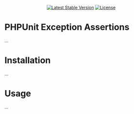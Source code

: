 <p align="center">
    <a href="https://packagist.org/packages/devlop/phpunit-exception-assertions"><img src="https://img.shields.io/packagist/v/devlop/phpunit-exception-assertions" alt="Latest Stable Version"></a>
    <a href="https://github.com/devlop-ab/phpunit-exception-assertions/blob/master/LICENSE.md"><img src="https://img.shields.io/packagist/l/devlop/phpunit-exception-assertions" alt="License"></a>
</p>

# PHPUnit Exception Assertions

...

# Installation

...

# Usage

...
